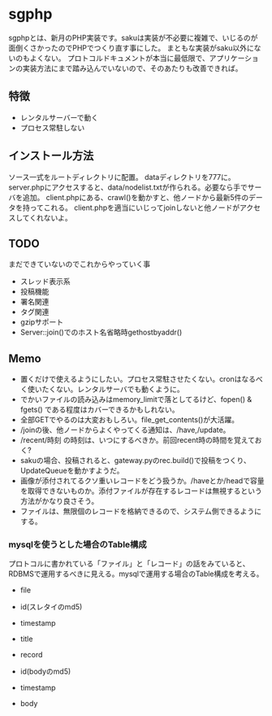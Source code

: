 # sgphp

sgphpとは、新月のPHP実装です。sakuは実装が不必要に複雑で、いじるのが面倒くさかったのでPHPでつくり直す事にした。
まともな実装がsaku以外にないのもよくない。
プロトコルドキュメントが本当に最低限で、アプリケーションの実装方法にまで踏み込んでいないので、そのあたりも改善できれば。

## 特徴

- レンタルサーバーで動く
- プロセス常駐しない

## インストール方法

ソース一式をルートディレクトリに配置。
dataディレクトリを777に。
server.phpにアクセスすると、data/nodelist.txtが作られる。必要なら手でサーバを追加。
client.phpにある、crawl()を動かすと、他ノードから最新5件のデータを持ってこれる。
client.phpを適当にいじってjoinしないと他ノードがアクセスしてくれないよ。

## TODO

まだできていないのでこれからやっていく事

- スレッド表示系
- 投稿機能
- 署名関連
- タグ関連
- gzipサポート
- Server::join()でのホスト名省略時gethostbyaddr()

## Memo

- 置くだけで使えるようにしたい。プロセス常駐させたくない。cronはなるべく使いたくない。レンタルサーバでも動くように。
- でかいファイルの読み込みはmemory_limitで落としてるけど、fopen() & fgets() である程度はカバーできるかもしれない。
- 全部GETでやるのは大変おもしろい。file_get_contents()が大活躍。
- /joinの後、他ノードからよくやってくる通知は、/have,/update。
- /recent/時刻 の時刻は、いつにするべきか。前回recent時の時間を覚えておく?
- sakuの場合、投稿されると、gateway.pyのrec.build()で投稿をつくり、UpdateQueueを動かすようだ。
- 画像が添付されてるクソ重いレコードをどう扱うか。/haveとか/headで容量を取得できないものか。添付ファイルが存在するレコードは無視するという方法がかなり良さそう。
- ファイルは、無限個のレコードを格納できるので、システム側できるようにする。

### mysqlを使うとした場合のTable構成

プロトコルに書かれている「ファイル」と「レコード」の話をみていると、RDBMSで運用するべきに見える。mysqlで運用する場合のTable構成を考える。

- file
 - id(スレタイのmd5)
 - timestamp
 - title

- record
 - id(bodyのmd5)
 - timestamp
 - body

